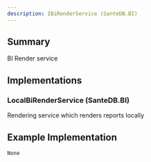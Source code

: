 ```yaml
---
description: IBiRenderService (SanteDB.BI)
---
```


## Summary
BI Render service

## Implementations


### LocalBiRenderService (SanteDB.BI)
Rendering service which renders reports locally
## Example Implementation
```
None
```
